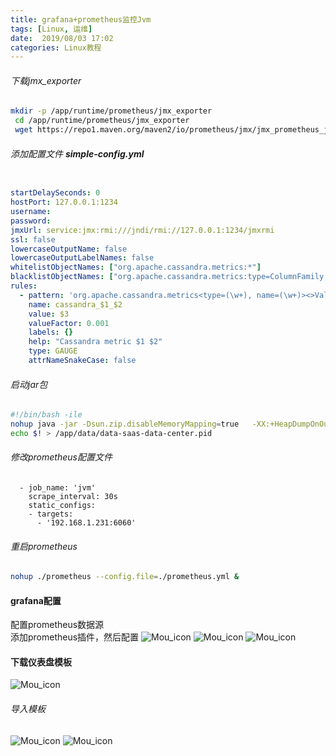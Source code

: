 ```yaml
---
title: grafana+prometheus监控Jvm
tags: [Linux, 运维]
date:  2019/08/03 17:02
categories: Linux教程
---
```

###### 下载jmx_exporter
```bash
mkdir -p /app/runtime/prometheus/jmx_exporter
 cd /app/runtime/prometheus/jmx_exporter
 wget https://repo1.maven.org/maven2/io/prometheus/jmx/jmx_prometheus_javaagent/0.3.1/jmx_prometheus_javaagent-0.3.1.jar
```
###### 添加配置文件 ***simple-config.yml***

```yaml

startDelaySeconds: 0
hostPort: 127.0.0.1:1234
username: 
password: 
jmxUrl: service:jmx:rmi:///jndi/rmi://127.0.0.1:1234/jmxrmi
ssl: false
lowercaseOutputName: false
lowercaseOutputLabelNames: false
whitelistObjectNames: ["org.apache.cassandra.metrics:*"]
blacklistObjectNames: ["org.apache.cassandra.metrics:type=ColumnFamily,*"]
rules:
  - pattern: 'org.apache.cassandra.metrics<type=(\w+), name=(\w+)><>Value: (\d+)'
    name: cassandra_$1_$2
    value: $3
    valueFactor: 0.001
    labels: {}
    help: "Cassandra metric $1 $2"
    type: GAUGE
    attrNameSnakeCase: false

```
###### 启动jar包
```bash
#!/bin/bash -ile 
nohup java -jar -Dsun.zip.disableMemoryMapping=true   -XX:+HeapDumpOnOutOfMemoryError -XX:HeapDumpPath=/app/services/saas-data-center -Xms512m -Xmx1024m -javaagent:/app/runtime/prometheus/jmx_exporter/jmx_prometheus_javaagent-0.3.1.jar=6060:/app/runtime/prometheus/jmx_exporter/simple-config.yml  saas-data-center-0.0.1-SNAPSHOT.jar > /app/logs/saas-data-center/saas-data-center.log 2>&1 &
echo $! > /app/data/data-saas-data-center.pid
```

###### 修改prometheus配置文件
```lombok.config
  - job_name: 'jvm'
    scrape_interval: 30s
    static_configs:
    - targets:
      - '192.168.1.231:6060'
```
###### 重启prometheus
```bash
nohup ./prometheus --config.file=./prometheus.yml &
```
#### grafana配置
配置prometheus数据源     
添加prometheus插件，然后配置
![Mou_icon](http://blog.lutao1726.top/grafana-redis-01.png)
![Mou_icon](http://blog.lutao1726.top/grafana-redis-02.png)
![Mou_icon](http://blog.lutao1726.top/grafana-redis-03.png)

#### 下载仪表盘模板
![Mou_icon](http://blog.lutao1726.top/grafana-jvm-01.png)
###### 导入模板
![Mou_icon](http://blog.lutao1726.top/grafana-redis-05.png)
![Mou_icon](http://blog.lutao1726.top/grafana-jvm-02.png)
